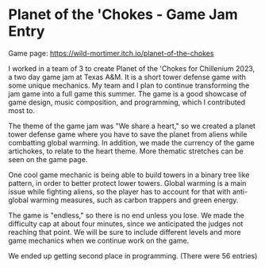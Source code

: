 # Planet of the 'Chokes - Game Jam Entry

Game page: https://wild-mortimer.itch.io/planet-of-the-chokes

I worked in a team of 3 to create Planet of the 'Chokes for Chillenium 2023, a two day game jam at Texas A&M.
It is a short tower defense game with some unique mechanics. My team and I plan to continue transforming the jam game into a full game this summer.
The game is a good showcase of game design, music composition, and programming, which I contributed most to.

The theme of the game jam was "We share a heart," so we created a planet tower defense game where you have to save the planet from aliens while combatting global warming.
In addition, we made the currency of the game artichokes, to relate to the heart theme. More thematic stretches can be seen on the game page.

One cool game mechanic is being able to build towers in a binary tree like pattern, in order to better protect lower towers. 
Global warming is a main issue while fighting aliens, so the player has to account for that with anti-global warming measures, such as carbon trappers and green energy.

The game is "endless," so there is no end unless you lose. We made the difficulty cap at about four minutes, since we anticipated the judges not reaching that point.
We will be sure to include different levels and more game mechanics when we continue work on the game.

We ended up getting second place in programming. (There were 56 entries)
